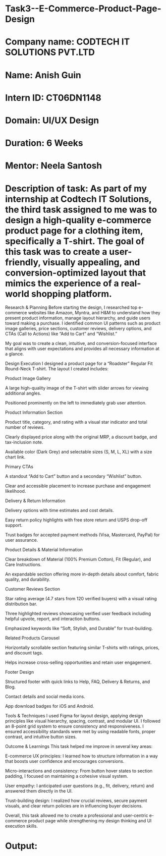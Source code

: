 # Task3--E-Commerce-Product-Page-Design
# Company name: CODTECH IT SOLUTIONS PVT.LTD
# Name: Anish Guin
# Intern ID: CT06DN1148
# Domain: UI/UX Design
# Duration: 6 Weeks
# Mentor: Neela Santosh
# Description of task:  As part of my internship at Codtech IT Solutions, the third task assigned to me was to design a high-quality e-commerce product page for a clothing item, specifically a T-shirt. The goal of this task was to create a user-friendly, visually appealing, and conversion-optimized layout that mimics the experience of a real-world shopping platform.

Research & Planning
Before starting the design, I researched top e-commerce websites like Amazon, Myntra, and H&M to understand how they present product information, manage layout hierarchy, and guide users toward making a purchase. I identified common UI patterns such as product image galleries, price sections, customer reviews, delivery options, and CTAs (Call to Actions) like “Add to Cart” and “Wishlist.”

My goal was to create a clean, intuitive, and conversion-focused interface that aligns with user expectations and provides all necessary information at a glance.

Design Execution
I designed a product page for a “Roadster” Regular Fit Round-Neck T-shirt. The layout I created includes:

Product Image Gallery

A large high-quality image of the T-shirt with slider arrows for viewing additional angles.

Positioned prominently on the left to immediately grab user attention.

Product Information Section

Product title, category, and rating with a visual star indicator and total number of reviews.

Clearly displayed price along with the original MRP, a discount badge, and tax-inclusion note.

Available color (Dark Grey) and selectable sizes (S, M, L, XL) with a size chart link.

Primary CTAs

A standout “Add to Cart” button and a secondary “Wishlist” button.

Clear and accessible placement to increase purchase and engagement likelihood.

Delivery & Return Information

Delivery options with time estimates and cost details.

Easy return policy highlights with free store return and USPS drop-off support.

Trust badges for accepted payment methods (Visa, Mastercard, PayPal) for user assurance.

Product Details & Material Information

Clear breakdown of Material (100% Premium Cotton), Fit (Regular), and Care Instructions.

An expandable section offering more in-depth details about comfort, fabric quality, and durability.

Customer Reviews Section

Star rating average (4.7 stars from 120 verified buyers) with a visual rating distribution bar.

Three highlighted reviews showcasing verified user feedback including helpful upvote, report, and interaction buttons.

Emphasized keywords like “Soft, Stylish, and Durable” for trust-building.

Related Products Carousel

Horizontally scrollable section featuring similar T-shirts with ratings, prices, and discount tags.

Helps increase cross-selling opportunities and retain user engagement.

Footer Design

Structured footer with quick links to Help, FAQ, Delivery & Returns, and Blog.

Contact details and social media icons.

App download badges for iOS and Android.

Tools & Techniques
I used Figma for layout design, applying design principles like visual hierarchy, spacing, contrast, and modular UI. I followed an 8-point grid system to ensure consistency and responsiveness. I ensured accessibility standards were met by using readable fonts, proper contrast, and intuitive button sizes.

Outcome & Learnings
This task helped me improve in several key areas:

E-commerce UX principles: I learned how to structure information in a way that boosts user confidence and encourages conversions.

Micro-interactions and consistency: From button hover states to section padding, I focused on maintaining a cohesive visual system.

User empathy: I anticipated user questions (e.g., fit, delivery, return) and answered them directly in the UI.

Trust-building design: I realized how crucial reviews, secure payment visuals, and clear return policies are in influencing buyer decisions.

Overall, this task allowed me to create a professional and user-centric e-commerce product page while strengthening my design thinking and UI execution skills.


# Output: 

